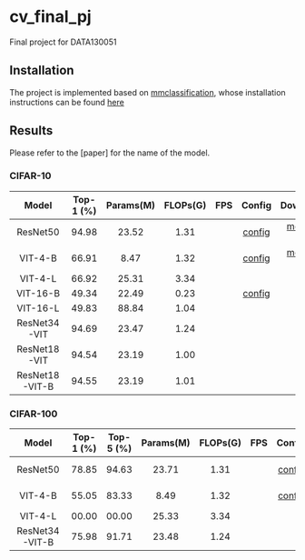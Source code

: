 # cv_final_pj
Final project for DATA130051

## Installation
The project is implemented based on [mmclassification](https://github.com/open-mmlab/mmclassification), whose installation instructions can be found [here](https://github.com/open-mmlab/mmclassification/blob/master/docs/install.md)

## Results
Please refer to the [paper] for the name of the model.

### CIFAR-10
| Model          | Top-1 (%) | Params(M) | FLOPs(G) | FPS | Config                                         | Download                                       |
| :------------: | :-------: | :-------: | :------: | :-: |:---------------------------------------------: | :-------------------------------------------:  |
| ResNet50       | 94.98     | 23.52     | 1.31     |     | [config](./configs/custom/resnet50_cifar10.py) | [model](https://drive.google.com/file/d/1-xlMRLCOesbj_2QXDrRBMGKZs2HOSWUs/view?usp=sharing) \| [log](./log/log_resnet50_cifar10.json) |
| VIT-4-B        | 66.91     | 8.47      | 1.32     |     | [config](./configs/custom/vit_4_B_cifar10.py)  | [model](https://drive.google.com/file/d/1CPhFHEeJ-dBsFz-ksf4dUqYM7jsoTvoY/view?usp=sharing) \| [log](./log/log_vit_4_B_cifar10.py)
| VIT-4-L        | 66.92     | 25.31     | 3.34     |     |
| VIT-16-B       | 49.34     | 22.49     | 0.23     |     | [config](./configs/custom/vit_16_B_cifar10.py)
| VIT-16-L       | 49.83     | 88.84     | 1.04     |     |
| ResNet34-VIT   | 94.69     | 23.47     | 1.24     |     |
| ResNet18-VIT   | 94.54      | 23.19     | 1.00    |     |
| ResNet18-VIT-B | 94.55      | 23.19     | 1.01    |     |

### CIFAR-100
| Model         | Top-1 (%) | Top-5 (%) |  Params(M) | FLOPs(G) | FPS | Config                                          | Download                                       |
| :-----------: | :-------: | :-------: | :--------: | :------: | :-: |:----------------------------------------------: | :-------------------------------------------:  |
| ResNet50      | 78.85     | 94.63     | 23.71      | 1.31     |     | [config](./configs/custom/resnet50_cifar100.py) | [model](https://drive.google.com/file/d/161jPxQqVM-IU9TVktkeD4pJP0ZX-XYoQ/view?usp=sharing) \| [log](./log/log_resnet50_cifar100.json) |
| VIT-4-B       | 55.05     | 83.33     | 8.49       | 1.32     |     | [config](./configs/custom/vit_4_B_cifar100.py)  | [model](https://drive.google.com/file/d/1TRxoL9hC3540_aXm2Pt_N_9skOMrrmyX/view?usp=sharing) \| [log](./log/log_vit_4_B_cifar100.py)
| VIT-4-L       | 00.00     | 00.00     | 25.33      | 3.34     |     |
| ResNet34-VIT-B| 75.98     | 91.71     | 23.48      | 1.24     |     |
